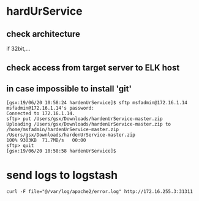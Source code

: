 # hardUrService

## check architecture
if 32bit,...

## check access from target server to ELK host

## in case impossible to install 'git'

~~~
[gsx:19/06/20 10:58:24 hardenUrService]$ sftp msfadmin@172.16.1.14
msfadmin@172.16.1.14's password:
Connected to 172.16.1.14.
sftp> put /Users/gsx/Downloads/hardenUrService-master.zip
Uploading /Users/gsx/Downloads/hardenUrService-master.zip to /home/msfadmin/hardenUrService-master.zip
/Users/gsx/Downloads/hardenUrService-master.zip                                                                                 100% 9303KB  71.7MB/s   00:00
sftp> quit
[gsx:19/06/20 10:58:58 hardenUrService]$
~~~

# send logs to logstash

~~~
curl -F file="@/var/log/apache2/error.log" http://172.16.255.3:31311
~~~


